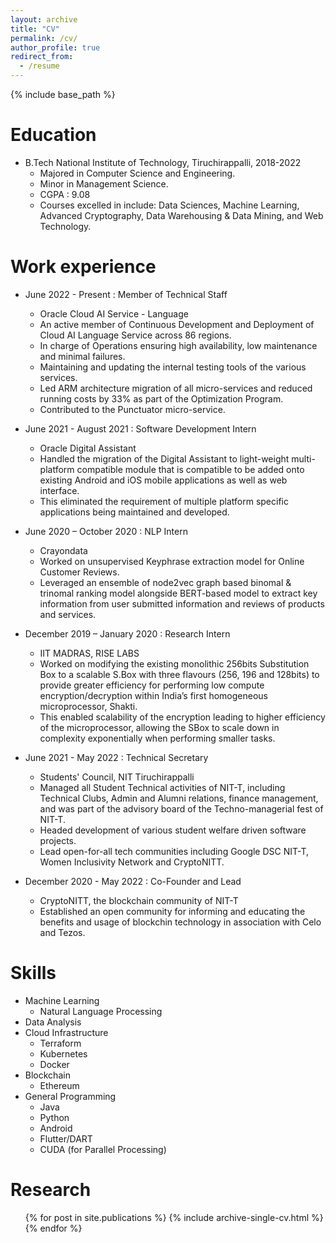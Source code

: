 ```yaml
---
layout: archive
title: "CV"
permalink: /cv/
author_profile: true
redirect_from:
  - /resume
---
```


{% include base_path %}

Education
======
* B.Tech National Institute of Technology, Tiruchirappalli, 2018-2022 
  * Majored in Computer Science and Engineering.
  * Minor in Management Science.
  * CGPA : 9.08
  * Courses excelled in include: Data Sciences, Machine Learning, Advanced Cryptography, Data Warehousing & Data Mining, and Web Technology.

Work experience
======
* June 2022 - Present : Member of Technical Staff 
  * Oracle Cloud AI Service - Language
  * An active member of Continuous Development and Deployment of Cloud AI Language Service across 86 regions.
  * In charge of Operations ensuring high availability, low maintenance and minimal failures.
  * Maintaining and updating the internal testing tools of the various services. 
  * Led ARM architecture migration of all micro-services and reduced running costs by 33\% as part of the Optimization Program.
  * Contributed to the Punctuator micro-service.

* June 2021 - August 2021 : Software Development Intern
  * Oracle Digital Assistant
  * Handled the migration of the Digital Assistant to light-weight multi-platform compatible module that is compatible to be added onto existing Android and iOS mobile applications as well as web interface.
  * This eliminated the requirement of multiple platform specific applications being maintained and developed.  

* June 2020 – October 2020 : NLP Intern 
  * Crayondata
  * Worked on unsupervised Keyphrase extraction model for Online Customer Reviews.
  * Leveraged an ensemble of node2vec graph based binomal & trinomal ranking model alongside BERT-based model to extract key information from user submitted information and reviews of products and services.

* December 2019 – January 2020  : Research Intern
  * IIT MADRAS, RISE LABS
  * Worked on modifying the existing monolithic 256bits Substitution Box to a scalable S.Box with three flavours (256, 196 and 128bits) to provide greater efficiency for performing low compute encryption/decryption within India’s first homogeneous microprocessor, Shakti.
  * This enabled scalability of the encryption leading to higher efficiency of the microprocessor, allowing the SBox to scale down in complexity exponentially when performing smaller tasks. 

* June 2021 - May 2022 : Technical Secretary
  * Students' Council, NIT Tiruchirappalli  
  * Managed all Student Technical activities of NIT-T, including Technical Clubs, Admin and Alumni relations, finance management, and was part of the advisory board of the Techno-managerial fest of NIT-T.
  * Headed development of various student welfare driven software projects.
  * Lead open-for-all tech communities including Google DSC NIT-T, Women Inclusivity Network and CryptoNITT.

* December 2020 - May 2022 : Co-Founder and Lead
  * CryptoNITT, the blockchain community of NIT-T
  * Established an open community for informing and educating the benefits and usage of blockchin technology in association with Celo and Tezos.

  
Skills
======
* Machine Learning
  * Natural Language Processing
* Data Analysis
* Cloud Infrastructure 
  * Terraform
  * Kubernetes
  * Docker
* Blockchain
  * Ethereum 
* General Programming 
  * Java
  * Python
  * Android
  * Flutter/DART
  * CUDA (for Parallel Processing)

Research
======
  <ul>{% for post in site.publications %}
    {% include archive-single-cv.html %}
  {% endfor %}</ul>
  

